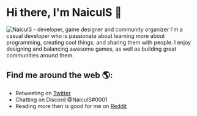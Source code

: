 # Hi there, I'm NaiculS 👋

<img src="https://i.imgur.com/zF7qw5r.png" alt="NaiculS - developer, game designer and community organizer">
I'm a casual developer who is passionate about learning more about programming, creating cool things, and sharing them with people. I enjoy designing and balancing awesome games, as well as building great communities around them. 


## Find me around the web 🌎:
- Retweeting on <a href="https://www.twitter.com/naiculs">Twitter</a>
- Chatting on Discord @NaiculS#0001
- Reading more then is good for me on <a href="https://www.reddit.com/u/naiculs">Reddit</a> 


<!--
**NaiculS/NaiculS** is a ✨ _special_ ✨ repository because its `README.md` (this file) appears on your GitHub profile.

Here are some ideas to get you started:

- 🔭 I’m currently working on ...
- 🌱 I’m currently learning ...
- 👯 I’m looking to collaborate on ...
- 🤔 I’m looking for help with ...
- 💬 Ask me about ...
- 📫 How to reach me: ...
- 😄 Pronouns: ...
- ⚡ Fun fact: ...
-->
